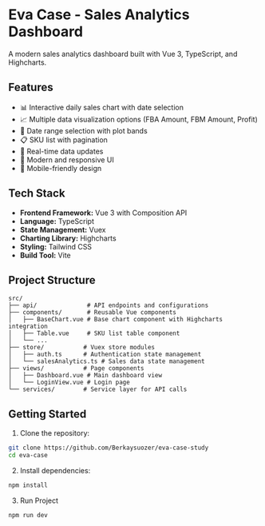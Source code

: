 # Eva Case - Sales Analytics Dashboard

A modern sales analytics dashboard built with Vue 3, TypeScript, and Highcharts.

## Features

- 📊 Interactive daily sales chart with date selection
- 📈 Multiple data visualization options (FBA Amount, FBM Amount, Profit)
- 📅 Date range selection with plot bands
- 📋 SKU list with pagination
- 🔄 Real-time data updates
- 🎨 Modern and responsive UI
- 📱 Mobile-friendly design

## Tech Stack

- **Frontend Framework:** Vue 3 with Composition API
- **Language:** TypeScript
- **State Management:** Vuex
- **Charting Library:** Highcharts
- **Styling:** Tailwind CSS
- **Build Tool:** Vite

## Project Structure

```
src/
├── api/              # API endpoints and configurations
├── components/       # Reusable Vue components
│   ├── BaseChart.vue # Base chart component with Highcharts integration
│   ├── Table.vue     # SKU list table component
│   └── ...
├── store/           # Vuex store modules
│   ├── auth.ts      # Authentication state management
│   └── salesAnalytics.ts # Sales data state management
├── views/           # Page components
│   ├── Dashboard.vue # Main dashboard view
│   └── LoginView.vue # Login page
└── services/        # Service layer for API calls
```

## Getting Started

1. Clone the repository:
```bash
git clone https://github.com/Berkaysuozer/eva-case-study
cd eva-case
```

2. Install dependencies:
```bash
npm install
```

3. Run Project

```bash
npm run dev
```
